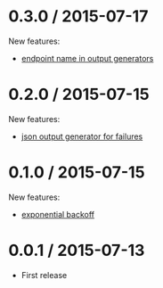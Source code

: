 0.3.0 / 2015-07-17
==================

New features:
 * [endpoint name in output generators](https://github.com/pelias/fuzzy-tester/tree/build-names)

0.2.0 / 2015-07-15
==================

New features:
  * [json output generator for failures](https://github.com/pelias/fuzzy-tester/tree/print_failures)

0.1.0 / 2015-07-15
==================

New features:

  * [exponential backoff](https://github.com/pelias/fuzzy-tester/commit/02388de3ba738e6774a459dfd59d136a9e69482d)

0.0.1 / 2015-07-13
==================

  * First release
